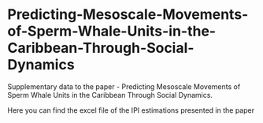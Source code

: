 # Predicting-Mesoscale-Movements-of-Sperm-Whale-Units-in-the-Caribbean-Through-Social-Dynamics
Supplementary data to the paper - Predicting Mesoscale Movements of Sperm Whale Units in the Caribbean Through Social Dynamics.

Here you can find the excel file of the IPI estimations presented in the paper 
